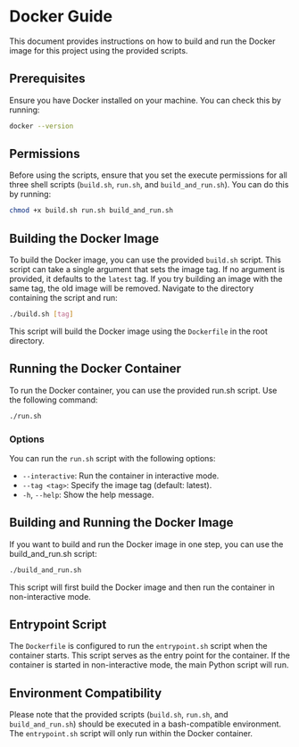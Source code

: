 # Docker Guide

This document provides instructions on how to build and run the Docker image for this project using the provided scripts.

## Prerequisites

Ensure you have Docker installed on your machine. You can check this by running:

```bash
docker --version
```

## Permissions

Before using the scripts, ensure that you set the execute permissions for all three shell scripts (`build.sh`, `run.sh`, and `build_and_run.sh`). You can do this by running:

```bash
chmod +x build.sh run.sh build_and_run.sh
```

## Building the Docker Image

To build the Docker image, you can use the provided `build.sh` script. This script can take a single argument that sets the image tag. If no argument is provided, it defaults to the `latest` tag. If you try building an image with the same tag, the old image will be removed. Navigate to the directory containing the script and run:

```bash
./build.sh [tag]
```

This script will build the Docker image using the `Dockerfile` in the root directory.

## Running the Docker Container

To run the Docker container, you can use the provided run.sh script. Use the following command:

```bash
./run.sh
```

### Options

You can run the `run.sh` script with the following options:

* `--interactive`: Run the container in interactive mode.
* `--tag <tag>`: Specify the image tag (default: latest).
* `-h`, `--help`: Show the help message.

## Building and Running the Docker Image

If you want to build and run the Docker image in one step, you can use the build_and_run.sh script:

```bash
./build_and_run.sh
```

This script will first build the Docker image and then run the container in non-interactive mode.

## Entrypoint Script

The `Dockerfile` is configured to run the `entrypoint.sh` script when the container starts. This script serves as the entry point for the container. If the container is started in non-interactive mode, the main Python script will run.

## Environment Compatibility

Please note that the provided scripts (`build.sh`, `run.sh`, and `build_and_run.sh`) should be executed in a bash-compatible environment. The `entrypoint.sh` script will only run within the Docker container.
